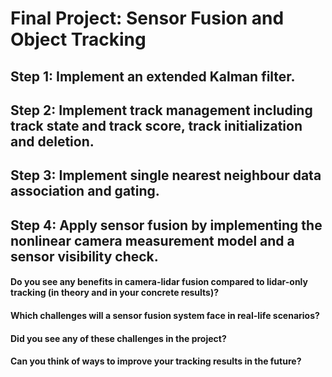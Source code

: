 # Final Project: Sensor Fusion and Object Tracking

## Step 1: Implement an extended Kalman filter.

## Step 2: Implement track management including track state and track score, track initialization and deletion.

## Step 3: Implement single nearest neighbour data association and gating.

## Step 4: Apply sensor fusion by implementing the nonlinear camera measurement model and a sensor visibility check.


#### Do you see any benefits in camera-lidar fusion compared to lidar-only tracking (in theory and in your concrete results)?
#### Which challenges will a sensor fusion system face in real-life scenarios?
#### Did you see any of these challenges in the project?
#### Can you think of ways to improve your tracking results in the future?
